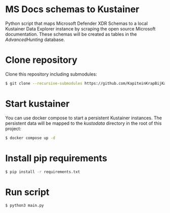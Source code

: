 # MS Docs schemas to Kustainer

Python script that maps Microsoft Defender XDR Schemas to a local Kustainer Data Explorer instance by scraping the open source Microsoft documentation. These schemas will be created as tables in the *AdvancedHunting* database.


# Clone repository
Clone this repository including submodules:

```bash
$ git clone --recursive-submodules https://github.com/KapiteinKrapBijKas/defender_schemas_to_kustainer
```

# Start kustainer
You can use docker compose to start a persistent Kustainer instances. The persistent data will be mapped to the *kustodata* directory in the root of this project:

```bash
$ docker compose up -d
```

# Install pip requirements

```bash
$ pip install -r requirements.txt
```

# Run script

```bash
$ python3 main.py
```
